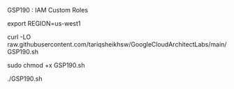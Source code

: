 GSP190 :  IAM Custom Roles 

export REGION=us-west1

curl -LO raw.githubusercontent.com/tariqsheikhsw/GoogleCloudArchitectLabs/main/GSP190.sh

sudo chmod  +x GSP190.sh

./GSP190.sh
